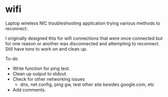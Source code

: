 # wifi
Laptop wireless NIC troubleshooting application trying various methods to reconnect.

I originally designed this for wifi connections that were once connected but for one reason or another was disconnected and attempting to reconnect.
Still have tons to work on and clean up.

To-do
* Write function for ping test.
* Clean up output to stdout.
* Check for other networking issues
  * dns, net config, ping gw, test other site besides google.com, etc
* Add comments.
